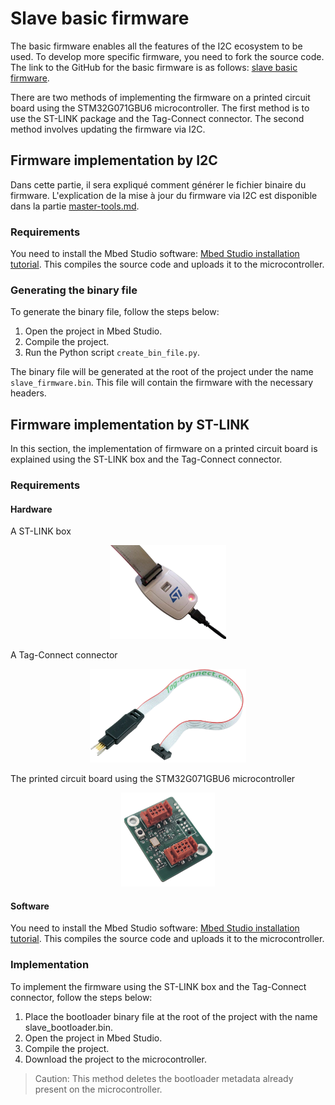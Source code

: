 # Slave basic firmware

The basic firmware enables all the features of the I2C ecosystem to be used. To develop more specific firmware, you need to fork the source code. The link to the GitHub for the basic firmware is as follows: [slave basic firmware](https://github.com/I2C-Framework/slave_basic_firmware).

There are two methods of implementing the firmware on a printed circuit board using the STM32G071GBU6 microcontroller. The first method is to use the ST-LINK package and the Tag-Connect connector. The second method involves updating the firmware via I2C.

## Firmware implementation by I2C

Dans cette partie, il sera expliqué comment générer le fichier binaire du firmware. L'explication de la mise à jour du firmware via I2C est disponible dans la partie [master-tools.md](master-tools.md).

### Requirements

You need to install the Mbed Studio software: [Mbed Studio installation tutorial](mbed-studio-installation.md).
This compiles the source code and uploads it to the microcontroller.

### Generating the binary file

To generate the binary file, follow the steps below:

1. Open the project in Mbed Studio.
2. Compile the project.
3. Run the Python script `create_bin_file.py`.

The binary file will be generated at the root of the project under the name `slave_firmware.bin`. This file will contain the firmware with the necessary headers.

## Firmware implementation by ST-LINK

In this section, the implementation of firmware on a printed circuit board is explained using the ST-LINK box and the Tag-Connect connector.

### Requirements

#### Hardware

A ST-LINK box

<p align="center">
<img src="images/st_link.png" height="150">
</p>

A Tag-Connect connector


<p align="center">
<img src="images/tag_connect.png" height="150">
</p>

The printed circuit board using the STM32G071GBU6 microcontroller

<p align="center">
<img src="images/pcb_front.png" height="150">
</p>

#### Software

You need to install the Mbed Studio software: [Mbed Studio installation tutorial](mbed-studio-installation.md).
This compiles the source code and uploads it to the microcontroller.

### Implementation

To implement the firmware using the ST-LINK box and the Tag-Connect connector, follow the steps below:
1. Place the bootloader binary file at the root of the project with the name slave_bootloader.bin.
2. Open the project in Mbed Studio.
3. Compile the project.
4. Download the project to the microcontroller.

> Caution: This method deletes the bootloader metadata already present on the microcontroller.